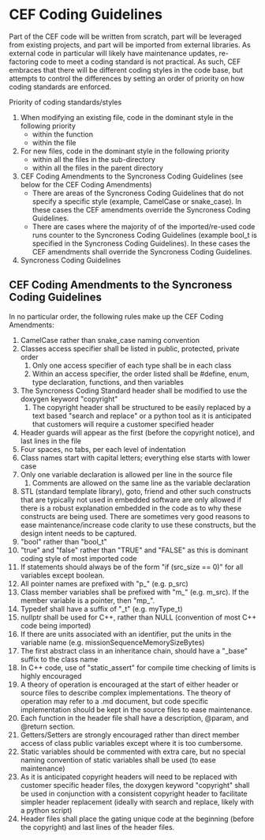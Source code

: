 # CEF Coding Guidelines

Part of the CEF code will be written from scratch, part will be leveraged from existing projects, and part will be imported from external libraries.  As external code in particular will likely have maintenance updates, re-factoring code to meet a coding standard is not practical.  As such, CEF embraces that there will be different coding styles in the code base, but attempts to control the differences by setting an order of priority on how coding standards are enforced.

Priority of coding standards/styles

1. When modifying an existing file, code in the dominant style in the following priority
   * within the function
   * within the file
2. For new files, code in the dominant style in the following priority
   * within all the files in the sub-directory
   * within all the files in the parent directory
3. CEF Coding Amendments to the Syncroness Coding Guidelines (see below for the CEF Coding Amendments)
   * There are areas of the Syncroness Coding Guidelines that do not specify a specific style (example, CamelCase or snake_case).  In these cases the CEF amendments override the Syncroness Coding Guidelines.
   * There are cases where the majority of of the imported/re-used code runs counter to the Syncroness Coding Guidelines (example bool_t is specified in the Syncroness Coding Guidelines).  In these cases the CEF amendments shall override the Syncroness Coding Guidelines.
4. Syncroness Coding Guidelines

## CEF Coding Amendments to the Syncroness Coding Guidelines

In no particular order, the following rules make up the CEF Coding Amendments:

1. CamelCase rather than snake_case naming convention
2. Classes access specifier shall be listed in public, protected, private order
   1. Only one access specifier of each type shall be in each class
   2. Within an access specifier, the order listed shall be #define, enum, type declaration, functions, and then variables
3. The Syncroness Coding Standard header shall be modified to use the doxygen keyword "copyright"
   1. The copyright header shall be structured to be easily replaced by a text based "search and replace" or a python tool as it is anticipated that customers will require a customer specified header
4. Header guards will appear as the first (before the copyright notice), and last lines in the file
5. Four spaces, no tabs, per each level of indentation
6. Class names start with capital letters; everything else starts with lower case
7. Only one variable declaration is allowed per line in the source file
   1. Comments are allowed on the same line as the variable declaration
8. STL (standard template library), goto, friend and other such constructs that are typically not used in embedded software are only allowed if there is a robust explanation embedded in the code as to why these constructs are being used.  There are sometimes very good reasons to ease maintenance/increase code clarity to use these constructs, but the design intent needs to be captured.
9. "bool" rather than "bool_t"
10. "true" and "false" rather than "TRUE" and "FALSE" as this is dominant coding style of most imported code
11. If statements should always be of the form "if (src_size == 0)" for all variables except boolean.
12. All pointer names are prefixed with "p_" (e.g. p_src)
13. Class member variables shall be prefixed with "m_" (e.g. m_src).  If the member variable is a pointer, then "mp_".
14. Typedef shall have a suffix of "_t" (e.g. myType_t)
15. nullptr shall be used for C++, rather than NULL (convention of most C++ code being imported)
16. If there are units associated with an identifier, put the units in the variable name (e.g. missionSequenceMemorySizeBytes)
17. The first abstract class in an inheritance chain, should have a "_base" suffix to the class name
18. In C++ code, use of "static_assert" for compile time checking of limits is highly encouraged
19. A theory of operation is encouraged at the start of either header or source files to describe complex implementations.  The theory of operation may refer to a .md document, but code specific implementation should be kept in the source files to ease maintenance.
20. Each function in the header file shall have a description, @param, and @return section.
21. Getters/Setters are strongly encouraged rather than direct member access of class public variables except where it is too cumbersome.
22. Static variables should be commented with extra care, but no special naming convention of static variables shall be used (to ease maintenance)
23. As it is anticipated copyright headers will need to be replaced with customer specific header files, the doxygen keyword "copyright" shall be used in conjunction with a consistent copyright header to facilitate simpler header replacement (ideally with search and replace, likely with a python script)
24. Header files shall place the gating unique code at the beginning (before the copyright) and last lines of the header files.
